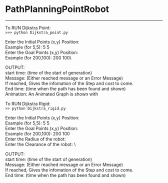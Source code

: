 # PathPlanningPointRobot


-------------------------------------------------------------------------------------------------------------------------
To RUN Dijkstra Point:\
```>>> python Dijkstra_point.py```

Enter the Initial Points (x,y) Position: \
Example (for 5,5): 5 5\
Enter the Goal Points (x,y) Position: \
Example (for 200,100): 200 100\


OUTPUT: \
start time: (time of the start of generation)\
Message: (Either reached message or an Error Message)\
If reached, Gives the infomation of the Step and cost to come. \
End time: (time when the path has been found and shown)\
Animation: An Animated Graph is shown with 



To RUN Dijkstra Rigid:\
```>> python Dijkstra_rigid.py```

Enter the Initial Points (x,y) Position: \
Example (for 5,5): 5 5\
Enter the Goal Points (x,y) Position: \
Example (for 200,100): 200 100\
Enter the Radius of the robot: \
Enter the Clearance of the robot: \



OUTPUT:\
start time: (time of the start of generation)\
Message: (Either reached message or an Error Message)\
If reached, Gives the infomation of the Step and cost to come. \
End time: (time when the path has been found and shown)

